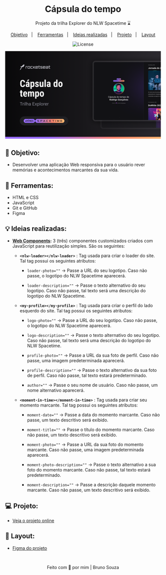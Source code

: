 <h1 align="center">
    Cápsula do tempo
</h1>

<p align="center">
    Projeto da trilha Explorer do NLW Spacetime ⌛
</p>

<p align="center">
  <a href="#objetivo">Objetivo</a>&nbsp;&nbsp;&nbsp;|&nbsp;&nbsp;&nbsp;
  <a href="#tecnologias">Ferramentas</a>&nbsp;&nbsp;&nbsp;|&nbsp;&nbsp;&nbsp;
  <a href="#ideias">Ideias realizadas</a>&nbsp;&nbsp;&nbsp;|&nbsp;&nbsp;&nbsp;
  <a href="#projeto">Projeto</a>&nbsp;&nbsp;&nbsp;|&nbsp;&nbsp;&nbsp;
  <a href="#layout">Layout</a>
</p>

<p align="center">
  <img alt="License" src="https://img.shields.io/static/v1?label=license&message=MIT&color=49AA26&labelColor=000000">
</p>

<p align="center">
  <img alt="Timeline Preview" src=".github/preview.png">
</p>

<h2 id="objetivo">🚀 <b>Objetivo:</b></h2>

- Desenvolver uma aplicação Web responsiva para o usuário rever memórias e acontecimentos marcantes da sua vida.

<h2 id="tecnologias">🔧 <b>Ferramentas:</b></h2>

- HTML e CSS
- JavaScript
- Git e GitHub
- Figma

<h2 id="ideias">💡 <b>Ideias realizadas:</b></h2>

- **[Web Components](https://developer.mozilla.org/en-US/docs/Web/API/Web_components):** 3 (três) componentes customizados criados com JavaScript para reutilização simples. São os seguintes:

    - **`<nlw-loader></nlw-loader>`** : Tag usada para criar o loader do site. Tal tag possui os seguintes atributos:

        - `loader-photo=""` -> Passe a URL do seu logotipo. Caso não passe, o logotipo do NLW Spacetime aparecerá.

        - `loader-description=""` -> Passe o texto alternativo do seu logotipo. Caso não passe, tal texto será uma descrição do logotipo do NLW Spacetime.

    - **`<my-profile></my-profile>`** : Tag usada para criar o perfil do lado esquerdo do site. Tal tag possui os seguintes atributos:

        - `logo-photo=""` -> Passe a URL do seu logotipo. Caso não passe, o logotipo do NLW Spacetime aparecerá.

        - `logo-description=""` -> Passe o texto alternativo do seu logotipo. Caso não passe, tal texto será uma descrição do logotipo do NLW Spacetime.
        
        - `profile-photo=""` -> Passe a URL da sua foto de perfil. Caso não passe, uma imagem predeterminada aparecerá.
        
        - `profile-description=""` -> Passe o texto alternativo da sua foto de perfil. Caso não passe, tal texto estará predeterminado.
        
        - `author=""` -> Passe o seu nome de usuário. Caso não passe, um nome alternativo aparecerá.

    - **`<moment-in-time></moment-in-time>`** : Tag usada para criar seu momento marcante. Tal tag possui os seguintes atributos:

        - `moment-date=""` -> Passe a data do momento marcante. Caso não passe, um texto descritivo será exibido.

        - `moment-title=""` -> Passe o título do momento marcante. Caso não passe, um texto descritivo será exibido.
        
        - `moment-photo=""` -> Passe a URL da sua foto do momento marcante. Caso não passe, uma imagem predeterminada aparecerá.
        
        - `moment-photo-description=""` -> Passe o texto alternativo a sua foto do momento marcante. Caso não passe, tal texto estará predeterminado.
        
        - `moment-description=""` -> Passe a descrição daquele momento marcante. Caso não passe, um texto descritivo será exibido.

<h2 id="projeto">💻 <b>Projeto:</b></h2>

- [Veja o projeto online](https://explorer-nlw-spacetime.vercel.app/)

<h2 id="layout">🎨 <b>Layout:</b></h2>

- [Figma do projeto](https://www.figma.com/community/file/1240071097028170811)

<br>

<p align="center">
  Feito com 💜 por mim | Bruno Souza
</p>
